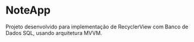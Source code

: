 # NoteApp
Projeto desenvolvido para implementação de RecyclerView com Banco de Dados SQL, usando arquitetura MVVM.
